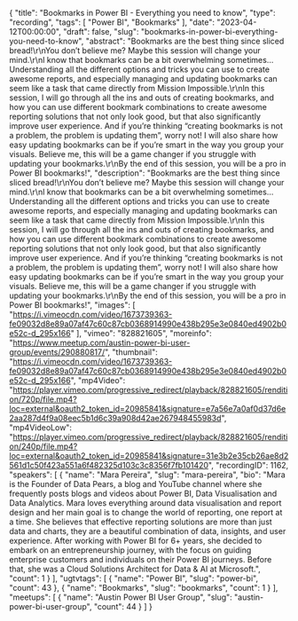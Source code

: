 {
  "title": "Bookmarks in Power BI - Everything you need to know",
  "type": "recording",
  "tags": [
    "Power BI",
    "Bookmarks"
  ],
  "date": "2023-04-12T00:00:00",
  "draft": false,
  "slug": "bookmarks-in-power-bi-everything-you-need-to-know",
  "abstract": "Bookmarks are the best thing since sliced bread!\r\nYou don’t believe me? Maybe this session will change your mind.\r\nI know that bookmarks can be a bit overwhelming sometimes… Understanding all the different options and tricks you can use to create awesome reports, and especially managing and updating bookmarks can seem like a task that came directly from Mission Impossible.\r\nIn this session, I will go through all the ins and outs of creating bookmarks, and how you can use different bookmark combinations to create awesome reporting solutions that not only look good, but that also significantly improve user experience. And if you’re thinking “creating bookmarks is not a problem, the problem is updating them”, worry not! I will also share how easy updating bookmarks can be if you’re smart in the way you group your visuals. Believe me, this will be a game changer if you struggle with updating your bookmarks.\r\nBy the end of this session, you will be a pro in Power BI bookmarks!",
  "description": "Bookmarks are the best thing since sliced bread!\r\nYou don’t believe me? Maybe this session will change your mind.\r\nI know that bookmarks can be a bit overwhelming sometimes… Understanding all the different options and tricks you can use to create awesome reports, and especially managing and updating bookmarks can seem like a task that came directly from Mission Impossible.\r\nIn this session, I will go through all the ins and outs of creating bookmarks, and how you can use different bookmark combinations to create awesome reporting solutions that not only look good, but that also significantly improve user experience. And if you’re thinking “creating bookmarks is not a problem, the problem is updating them”, worry not! I will also share how easy updating bookmarks can be if you’re smart in the way you group your visuals. Believe me, this will be a game changer if you struggle with updating your bookmarks.\r\nBy the end of this session, you will be a pro in Power BI bookmarks!",
  "images": [
    "https://i.vimeocdn.com/video/1673739363-fe09032d8e89a07af47c60c87cb0368914990e438b295e3e0840ed4902b0e52c-d_295x166"
  ],
  "vimeo": "828821605",
  "moreinfo": "https://www.meetup.com/austin-power-bi-user-group/events/290880817/",
  "thumbnail": "https://i.vimeocdn.com/video/1673739363-fe09032d8e89a07af47c60c87cb0368914990e438b295e3e0840ed4902b0e52c-d_295x166",
  "mp4Video": "https://player.vimeo.com/progressive_redirect/playback/828821605/rendition/720p/file.mp4?loc=external&oauth2_token_id=20985841&signature=e7a56e7a0af0d37d6e2aa287d4f9a08eec5b1d6c39a908d42ae267948455983d",
  "mp4VideoLow": "https://player.vimeo.com/progressive_redirect/playback/828821605/rendition/240p/file.mp4?loc=external&oauth2_token_id=20985841&signature=31e3b2e35cb26ae8d2561d1c50f423a551a6f482325d103c3c8356f7fb101420",
  "recordingID": 1162,
  "speakers": [
    {
      "name": "Mara Pereira",
      "slug": "mara-pereira",
      "bio": "Mara is the Founder of Data Pears, a blog and YouTube channel where she frequently posts blogs and videos about Power BI, Data Visualisation and Data Analytics. Mara loves everything around data visualisation and report design and her main goal is to change the world of reporting, one report at a time. She believes that effective reporting solutions are more than just data and charts, they are a beautiful combination of data, insights, and user experience. After working with Power BI for 6+ years, she decided to embark on an entrepreneurship journey, with the focus on guiding enterprise customers and individuals on their Power BI journeys. Before that, she was a Cloud Solutions Architect for Data & AI at Microsoft.",
      "count": 1
    }
  ],
  "ugtvtags": [
    {
      "name": "Power BI",
      "slug": "power-bi",
      "count": 43
    },
    {
      "name": "Bookmarks",
      "slug": "bookmarks",
      "count": 1
    }
  ],
  "meetups": [
    {
      "name": "Austin Power BI User Group",
      "slug": "austin-power-bi-user-group",
      "count": 44
    }
  ]
}